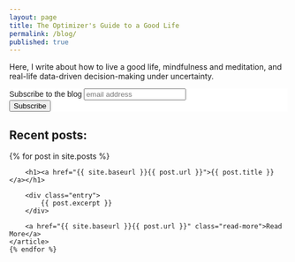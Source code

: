 ```yaml
---
layout: page
title: The Optimizer's Guide to a Good Life
permalink: /blog/
published: true
---
```

Here, I write about how to live a good life, mindfulness and meditation, and real-life data-driven decision-making under uncertainty.

<!-- Begin Mailchimp Signup Form -->
<link href="//cdn-images.mailchimp.com/embedcode/slim-10_7.css" rel="stylesheet" type="text/css">
<style type="text/css">
	#mc_embed_signup{background:#fff; clear:left; font:14px Helvetica,Arial,sans-serif; }
	/* Add your own Mailchimp form style overrides in your site stylesheet or in this style block.
	   We recommend moving this block and the preceding CSS link to the HEAD of your HTML file. */
</style>
<div id="mc_embed_signup">
<form action="https://gmail.us6.list-manage.com/subscribe/post?u=16f3818c0e3fa1f60d26159a5&amp;id=c35c31c633" method="post" id="mc-embedded-subscribe-form" name="mc-embedded-subscribe-form" class="validate" target="_blank" novalidate>
    <div id="mc_embed_signup_scroll">
	<label for="mce-EMAIL">Subscribe to the blog</label>
	<input type="email" value="" name="EMAIL" class="email" id="mce-EMAIL" placeholder="email address" required>
    <!-- real people should not fill this in and expect good things - do not remove this or risk form bot signups-->
    <div style="position: absolute; left: -5000px;" aria-hidden="true"><input type="text" name="b_16f3818c0e3fa1f60d26159a5_c35c31c633" tabindex="-1" value=""></div>
    <div class="clear"><input type="submit" value="Subscribe" name="subscribe" id="mc-embedded-subscribe" class="button"></div>
    </div>
</form>
</div>

<!--End mc_embed_signup-->

<h2>Recent posts:</h2>
<div class="posts">
    {% for post in site.posts %}
    <article class="post">

        <h1><a href="{{ site.baseurl }}{{ post.url }}">{{ post.title }}</a></h1>

        <div class="entry">
            {{ post.excerpt }}
        </div>

        <a href="{{ site.baseurl }}{{ post.url }}" class="read-more">Read More</a>
    </article>
    {% endfor %}
</div>